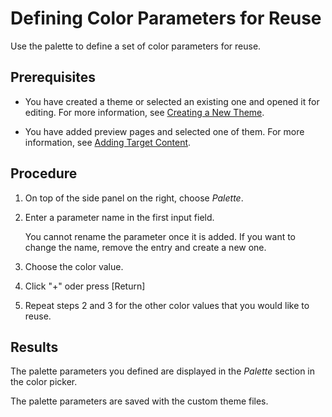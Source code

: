 <!-- copyb6848c5795094eaaa402e2beb2a375d3 -->

# Defining Color Parameters for Reuse

Use the palette to define a set of color parameters for reuse.



<a name="copyb6848c5795094eaaa402e2beb2a375d3__prereq_ycq_th3_3yb"/>

## Prerequisites

-   You have created a theme or selected an existing one and opened it for editing. For more information, see [Creating a New Theme](creating-a-new-theme-f987d5f.md).

-   You have added preview pages and selected one of them. For more information, see [Adding Target Content](adding-target-content-6f99f7f.md).




## Procedure

1.  On top of the side panel on the right, choose *Palette*.

2.  Enter a parameter name in the first input field.

    You cannot rename the parameter once it is added. If you want to change the name, remove the entry and create a new one.

3.  Choose the color value.

4.  Click "+" oder press [Return\]

5.  Repeat steps 2 and 3 for the other color values that you would like to reuse.




## Results

The palette parameters you defined are displayed in the *Palette* section in the color picker.

The palette parameters are saved with the custom theme files.

